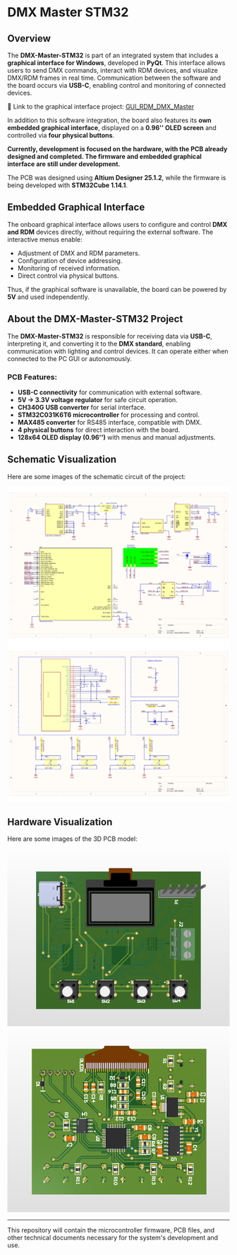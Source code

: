 # DMX Master STM32

## Overview

The **DMX-Master-STM32** is part of an integrated system that includes a **graphical interface for Windows**, developed in **PyQt**. This interface allows users to send DMX commands, interact with RDM devices, and visualize DMX/RDM frames in real time. Communication between the software and the board occurs via **USB-C**, enabling control and monitoring of connected devices.

🔗 Link to the graphical interface project: [GUI_RDM_DMX_Master](https://github.com/GuilhermeRS11/GUI_RDM_DMX_Master/tree/master)

In addition to this software integration, the board also features its **own embedded graphical interface**, displayed on a **0.96'' OLED screen** and controlled via **four physical buttons**.

**Currently, development is focused on the hardware, with the PCB already designed and completed. The firmware and embedded graphical interface are still under development.**

The PCB was designed using **Altium Designer 25.1.2**, while the firmware is being developed with **STM32Cube 1.14.1**.

## Embedded Graphical Interface

The onboard graphical interface allows users to configure and control **DMX and RDM** devices directly, without requiring the external software. The interactive menus enable:
- Adjustment of DMX and RDM parameters.
- Configuration of device addressing.
- Monitoring of received information.
- Direct control via physical buttons.

Thus, if the graphical software is unavailable, the board can be powered by **5V** and used independently.

## About the DMX-Master-STM32 Project

The **DMX-Master-STM32** is responsible for receiving data via **USB-C**, interpreting it, and converting it to the **DMX standard**, enabling communication with lighting and control devices. It can operate either when connected to the PC GUI or autonomously.

### PCB Features:
- **USB-C connectivity** for communication with external software.
- **5V -> 3.3V voltage regulator** for safe circuit operation.
- **CH340G USB converter** for serial interface.
- **STM32C031K6T6 microcontroller** for processing and control.
- **MAX485 converter** for RS485 interface, compatible with DMX.
- **4 physical buttons** for direct interaction with the board.
- **128x64 OLED display (0.96'')** with menus and manual adjustments.

## Schematic Visualization

Here are some images of the schematic circuit of the project:

![Schematic Circuit page 1](documents/images/schematic_1.png)
![Schematic Circuit page 2](documents/images/schematic_2.png)

## Hardware Visualization

Here are some images of the 3D PCB model:

![DMX-Master-STM32 - Front View](documents/images/3D_PCB_front_view.png)
![DMX-Master-STM32 - Back View](documents/images/3D_PCB_back_view.png)

---

This repository will contain the microcontroller firmware, PCB files, and other technical documents necessary for the system's development and use.
